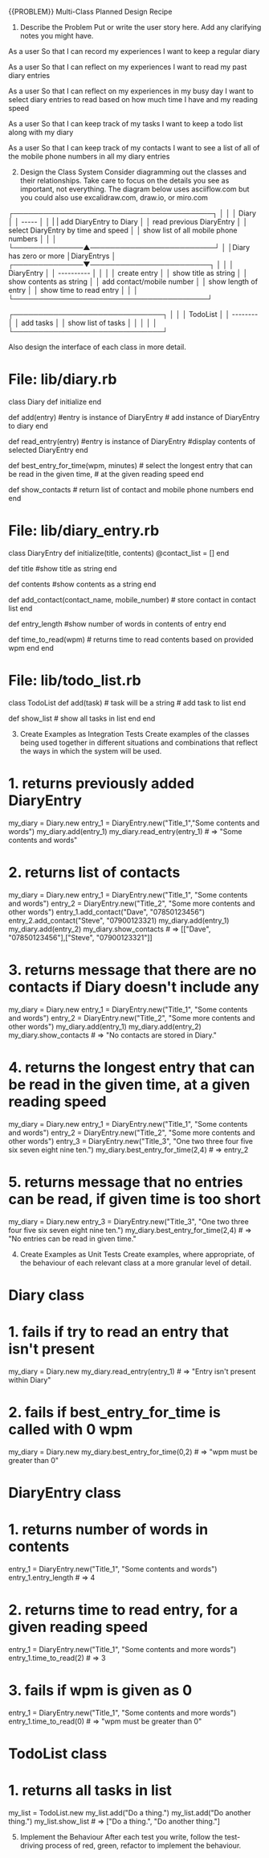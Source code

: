 {{PROBLEM}} Multi-Class Planned Design Recipe
1. Describe the Problem
Put or write the user story here. Add any clarifying notes you might have.

As a user
So that I can record my experiences
I want to keep a regular diary

As a user
So that I can reflect on my experiences
I want to read my past diary entries

As a user
So that I can reflect on my experiences in my busy day
I want to select diary entries to read based on how much time I have and my reading speed

As a user
So that I can keep track of my tasks
I want to keep a todo list along with my diary

As a user
So that I can keep track of my contacts
I want to see a list of all of the mobile phone numbers in all my diary entries

2. Design the Class System
Consider diagramming out the classes and their relationships. Take care to focus on the details you see as important, not everything. The diagram below uses asciiflow.com but you could also use excalidraw.com, draw.io, or miro.com

┌────────────────────────────────────────┐
│                                        │
│ Diary                                  │
│ -----                                  │
│                                        |
| add DiaryEntry to Diary                │
│ read previous DiaryEntry               │
│ select DiaryEntry by time and speed    │
│ show list of all mobile phone numbers  │
│                                        │
└──────────────▲─────────────────────────┘
               │
               │Diary has zero or more
               │DiaryEntrys
               │
┌──────────────▼────────────────────────┐
│                                       │
│  DiaryEntry                           │
│  ----------                           │
│                                       │
│  create entry                         │
│  show title as string                 │
│  show contents as string              │
│  add contact/mobile number            │
│  show length of entry                 │
│  show time to read entry              │
│                                       │
└───────────────────────────────────────┘


┌──────────────────────────────┐
│                              │
│  TodoList                    │
│  --------                    │
│  add tasks                   │
│  show list of tasks          │
│                              │
│                              │
└──────────────────────────────┘

Also design the interface of each class in more detail.

# File: lib/diary.rb
class Diary
  def initialize
  end

  def add(entry) #entry is instance of DiaryEntry
    # add instance of DiaryEntry to diary
  end
  
  def read_entry(entry) #entry is instance of DiaryEntry
    #display contents of selected DiaryEntry
  end

  def best_entry_for_time(wpm, minutes)
    # select the longest entry that can be read in the given time, 
    # at the given reading speed
  end

  def show_contacts
    # return list of contact and mobile phone numbers
  end
end

# File: lib/diary_entry.rb
class DiaryEntry 
  def initialize(title, contents)
    @contact_list = []
  end

  def title
    #show title as string
  end

  def contents
    #show contents as a string
  end

  def add_contact(contact_name, mobile_number)
    # store contact in contact list
  end

  def entry_length
    #show number of words in contents of entry
  end

  def time_to_read(wpm)
    # returns time to read contents based on provided wpm
  end
end

# File: lib/todo_list.rb
class TodoList
  def add(task) # task will be a string
    # add task to list
  end

  def show_list
    # show all tasks in list
  end
end

3. Create Examples as Integration Tests
Create examples of the classes being used together in different situations and combinations that reflect the ways in which the system will be used.

# 1. returns previously added DiaryEntry
my_diary = Diary.new
entry_1 = DiaryEntry.new("Title_1","Some contents and words")
my_diary.add(entry_1)
my_diary.read_entry(entry_1) # => "Some contents and words"

# 2. returns list of contacts
my_diary = Diary.new
entry_1 = DiaryEntry.new("Title_1", "Some contents and words")
entry_2 = DiaryEntry.new("Title_2", "Some more contents and other words")
entry_1.add_contact("Dave", "07850123456")
entry_2.add_contact("Steve", "07900123321)
my_diary.add(entry_1)
my_diary.add(entry_2)
my_diary.show_contacts # => [["Dave", "07850123456"],["Steve", "07900123321"]]

# 3. returns message that there are no contacts if Diary doesn't include any
my_diary = Diary.new
entry_1 = DiaryEntry.new("Title_1", "Some contents and words")
entry_2 = DiaryEntry.new("Title_2", "Some more contents and other words")
my_diary.add(entry_1)
my_diary.add(entry_2)
my_diary.show_contacts # => "No contacts are stored in Diary."

# 4. returns the longest entry that can be read in the given time, at a given reading speed
my_diary = Diary.new
entry_1 = DiaryEntry.new("Title_1", "Some contents and words")
entry_2 = DiaryEntry.new("Title_2", "Some more contents and other words")
entry_3 = DiaryEntry.new("Title_3", "One two three four five six seven eight nine ten.")
my_diary.best_entry_for_time(2,4) # => entry_2

# 5. returns message that no entries can be read, if given time is too short
my_diary = Diary.new
entry_3 = DiaryEntry.new("Title_3", "One two three four five six seven eight nine ten.")
my_diary.best_entry_for_time(2,4) # => "No entries can be read in given time."


4. Create Examples as Unit Tests
Create examples, where appropriate, of the behaviour of each relevant class at a more granular level of detail.

# Diary class
# 1. fails if try to read an entry that isn't present
my_diary = Diary.new
my_diary.read_entry(entry_1) # => "Entry isn't present within Diary"

# 2. fails if best_entry_for_time is called with 0 wpm
my_diary = Diary.new
my_diary.best_entry_for_time(0,2) # => "wpm must be greater than 0"

# DiaryEntry class
# 1. returns number of words in contents
entry_1 = DiaryEntry.new("Title_1", "Some contents and words")
entry_1.entry_length # => 4

# 2. returns time to read entry, for a given reading speed
entry_1 = DiaryEntry.new("Title_1", "Some contents and more words")
entry_1.time_to_read(2) # => 3

# 3. fails if wpm is given as 0
entry_1 = DiaryEntry.new("Title_1", "Some contents and more words")
entry_1.time_to_read(0) # => "wpm must be greater than 0"

# TodoList class
# 1. returns all tasks in list
my_list = TodoList.new
my_list.add("Do a thing.")
my_list.add("Do another thing.")
my_list.show_list # => ["Do a thing.", "Do another thing."]


5. Implement the Behaviour
After each test you write, follow the test-driving process of red, green, refactor to implement the behaviour.